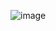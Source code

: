 ![image](https://github.com/Aziz-fer/Analysis-on-Emerging-Technology-Skills-and-Trends/assets/64703046/cbc6b72d-072b-4afb-af1f-c9bc3e66be92)
